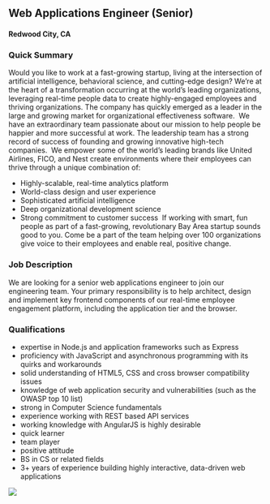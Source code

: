 ## Web Applications Engineer (Senior) 
#### Redwood City, CA

### Quick Summary
Would you like to work at a fast-growing startup, living at the intersection of artificial intelligence, behavioral science, and cutting-edge design? We’re at the heart of a transformation occurring at the world’s leading organizations, leveraging real-time people data to create highly-engaged employees and thriving organizations. The company has quickly emerged as a leader in the large and growing market for organizational effectiveness software. 
We have an extraordinary team passionate about our mission to help people be happier and more successful at work. The leadership team has a strong record of success of founding and growing innovative high-tech companies. 
We empower some of the world’s leading brands like United Airlines, FICO, and Nest create environments where their employees can thrive through a unique combination of:
+ Highly-scalable, real-time analytics platform
+ World-class design and user experience
+ Sophisticated artificial intelligence
+ Deep organizational development science
+  Strong commitment to customer success 
If working with smart, fun people as part of a fast-growing, revolutionary Bay Area startup sounds good to you. Come be a part of the team helping over 100 organizations give voice to their employees and enable real, positive change.

### Job Description
We are looking for a senior web applications engineer to join our engineering team. Your primary responsibility is to help architect, design and implement key frontend components of our real-time employee engagement platform, including the application tier and the browser.

### Qualifications
+ expertise in Node.js and application frameworks such as Express
+ proficiency with JavaScript and asynchronous programming with its quirks and workarounds
+ solid understanding of HTML5, CSS and cross browser compatibility issues
+ knowledge of web application security and vulnerabilities (such as the OWASP top 10 list)
+ strong in Computer Science fundamentals
+ experience working with REST based API services
+ working knowledge with AngularJS is highly desirable
+ quick learner
+ team player
+ positive attitude
+ BS in CS or related fields
+ 3+ years of experience building highly interactive, data-driven web applications


[<img src='https://dabuttonfactory.com/button.png?t=Apply&f=Calibri-Bold&ts=24&tc=fff&tshs=1&tshc=000&hp=20&vp=8&c=5&bgt=gradient&bgc=3d85c6&ebgc=073763'>](https://letsrockit.co/users/auth/github?job_id=r2xpbnq-senior-web-application-engineer)
